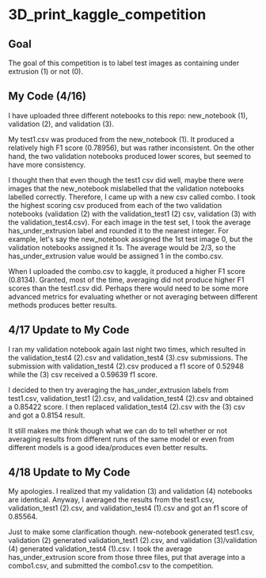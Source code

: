 # 3D_print_kaggle_competition

## Goal

The goal of this competition is to label test images as containing under extrusion (1) or not (0). 

## My Code (4/16)

I have uploaded three different notebooks to this repo: new_notebook (1), validation (2), and validation (3). 

My test1.csv was produced from the new_notebook (1). It produced a relatively high F1 score (0.78956), but was rather inconsistent. On the other hand, the two validation notebooks produced lower scores, but seemed to have more consistency. 

I thought then that even though the test1 csv did well, maybe there were images that the new_notebook mislabelled that the validation notebooks labelled correctly. Therefore, I came up with a new csv called combo. I took the highest scoring csv produced from each of the two validation notebooks (validation (2) with the validation_test1 (2) csv, validation (3) with the validation_test4.csv). For each image in the test set, I took the average has_under_extrusion label and rounded it to the nearest integer. For example, let's say the new_notebook assigned the 1st test image 0, but the validation notebooks assigned it 1s. The average would be 2/3, so the has_under_extrusion value would be assigned 1 in the combo.csv. 

When I uploaded the combo.csv to kaggle, it produced a higher F1 score (0.8134). Granted, most of the time, averaging did not produce higher F1 scores than the test1.csv did. Perhaps there would need to be some more advanced metrics for evaluating whether or not averaging between different methods produces better results.    

## 4/17 Update to My Code

I ran my validation notebook again last night two times, which resulted in the validation_test4 (2).csv and validation_test4 (3).csv submissions. The submission with validation_test4 (2).csv produced a f1 score of 0.52948 while the (3) csv received a 0.59639 f1 score. 

I decided to then try averaging the has_under_extrusion labels from test1.csv, validation_test1 (2).csv, and validation_test4 (2).csv and obtained a 0.85422 score. I then replaced validation_test4 (2).csv with the (3) csv and got a 0.8154 result. 

It still makes me think though what we can do to tell whether or not averaging results from different runs of the same model or even from different models is a good idea/produces even better results. 

## 4/18 Update to My Code 

My apologies. I realized that my validation (3) and validation (4) notebooks are identical. Anyway, I averaged the results from the test1.csv, validation_test1 (2).csv, and validation_test4 (1).csv and got an f1 score of 0.85564. 

Just to make some clarification though. new-notebook generated test1.csv, validation (2) generated validation_test1 (2).csv, and validation (3)/validation (4) generated validation_test4 (1).csv. I took the average has_under_extrusion score from those three files, put that average into a combo1.csv, and submitted the combo1.csv to the competition.   

